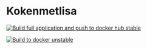 # Kokenmetlisa

[![Build full application and push to docker hub stable](https://github.com/prinshertog/kokenmetlisa/actions/workflows/docker-image-stable.yml/badge.svg)](https://github.com/prinshertog/kokenmetlisa/actions/workflows/docker-image-stable.yml)


[![Build to docker unstable](https://github.com/prinshertog/kokenmetlisa/actions/workflows/docker-image-unstable.yml/badge.svg)](https://github.com/prinshertog/kokenmetlisa/actions/workflows/docker-image-unstable.yml)
